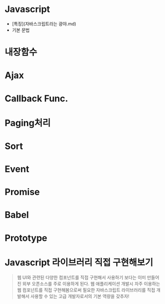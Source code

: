# Javascript

- [특징](자바스크립트라는 광야.md)
- 기본 문법

# 내장함수

# Ajax

# Callback Func.

# Paging처리

# Sort

# Event

# Promise

# Babel

# Prototype

# Javascript 라이브러리 직접 구현해보기

> 웹 UI와 관련된 다양한 컴포넌트를 직접 구현해서 사용하기 보다는 이미 만들어진 외부 오픈소스를 주로 이용하게 된다. 웹 애플리케이션 개발시 자주 이용하는 웹 컴포넌트를 직접 구현해봄으로써 필요한 자바스크립트 라이브러리를 직접 개발해서 사용할 수 있는 고급 개발자로서의 기본 역량을 갖추자!

